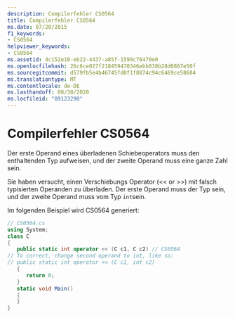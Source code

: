 ```yaml
---
description: Compilerfehler CS0564
title: Compilerfehler CS0564
ms.date: 07/20/2015
f1_keywords:
- CS0564
helpviewer_keywords:
- CS0564
ms.assetid: 4c152e10-eb22-4437-a85f-1599c76470e0
ms.openlocfilehash: 26c6ce027f218459470346ebb038b28d0867e50f
ms.sourcegitcommit: d579fb5e4b46745fd0f1f8874c94c6469ce58604
ms.translationtype: MT
ms.contentlocale: de-DE
ms.lasthandoff: 08/30/2020
ms.locfileid: "89123290"
---
```

# <a name="compiler-error-cs0564"></a>Compilerfehler CS0564
Der erste Operand eines überladenen Schiebeoperators muss den enthaltenden Typ aufweisen, und der zweite Operand muss eine ganze Zahl sein.  
  
 Sie haben versucht, einen Verschiebungs Operator (<\< or >>) mit falsch typisierten Operanden zu überladen. Der erste Operand muss der Typ sein, und der zweite Operand muss vom Typ `int`sein.  
  
 Im folgenden Beispiel wird CS0564 generiert:  
  
```csharp  
// CS0564.cs  
using System;  
class C  
{  
   public static int operator << (C c1, C c2) // CS0564  
// To correct, change second operand to int, like so:  
// public static int operator << (C c1, int c2)  
   {  
      return 0;  
   }  
   static void Main()
   {  
   }  
}  
```
